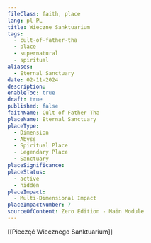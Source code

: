 ```yaml
---
fileClass: faith, place
lang: pl-PL
title: Wieczne Sanktuarium
tags:
  - cult-of-father-tha
  - place
  - supernatural
  - spiritual
aliases:
  - Eternal Sanctuary
date: 02-11-2024
description: 
enableToc: true
draft: true
published: false
faithName: Cult of Father Tha
placeName: Eternal Sanctuary
placeType:
  - Dimension
  - Abyss
  - Spiritual Place
  - Legendary Place
  - Sanctuary
placeSignificance: 
placeStatus:
  - active
  - hidden
placeImpact:
  - Multi-Dimensional Impact
placeImpactNumber: 7
sourceOfContent: Zero Edition - Main Module
---
```



[[Pieczęć Wiecznego Sanktuarium]]